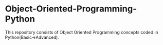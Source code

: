 # Object-Oriented-Programming-Python
This repository consists of Object Oriented Programming concepts coded in Python(Basic->Advanced).
